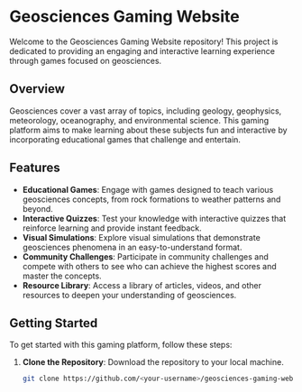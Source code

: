 # Geosciences Gaming Website

Welcome to the Geosciences Gaming Website repository! This project is dedicated to providing an engaging and interactive learning experience through games focused on geosciences.

## Overview

Geosciences cover a vast array of topics, including geology, geophysics, meteorology, oceanography, and environmental science. This gaming platform aims to make learning about these subjects fun and interactive by incorporating educational games that challenge and entertain.

## Features

- **Educational Games**: Engage with games designed to teach various geosciences concepts, from rock formations to weather patterns and beyond.
- **Interactive Quizzes**: Test your knowledge with interactive quizzes that reinforce learning and provide instant feedback.
- **Visual Simulations**: Explore visual simulations that demonstrate geosciences phenomena in an easy-to-understand format.
- **Community Challenges**: Participate in community challenges and compete with others to see who can achieve the highest scores and master the concepts.
- **Resource Library**: Access a library of articles, videos, and other resources to deepen your understanding of geosciences.

## Getting Started

To get started with this gaming platform, follow these steps:

1. **Clone the Repository**: Download the repository to your local machine.
   ```bash
   git clone https://github.com/<your-username>/geosciences-gaming-website.git
